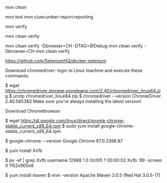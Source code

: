 mvn clean

mvn test
mvn cluecumber-report:reporting


mvn verify

mvn clean verify

mvn clean verify -Dbrowser=CH -DTAG=@Debug
mvn clean verify -Dbrowser=CH
mvn clean verify









https://github.com/SeleniumHQ/docker-selenium




Download chromedriver: login to Linux machine and execute these commands:

$ wget https://chromedriver.storage.googleapis.com/2.40/chromedriver_linux64.zip
$ unzip chromedriver_linux64.zip
$ chromedriver --version
ChromeDriver 2.40.565383
Make sure you're always installing the latest version!

Download Chromebrowser

$ wget https://dl.google.com/linux/direct/google-chrome-stable_current_x86_64.rpm
$ sudo yum install google-chrome-stable_current_x86_64.rpm

$ google-chrome --version
Google Chrome 67.0.3396.87

$ yum install Xvfb

$ ps -ef | grep Xvfb
username 12988     1  0 Oct05 ?        00:00:02 Xvfb :99 -screen 0 1152x900x8

$ yum install maven
$ mvn -version
Apache Maven 3.0.5 (Red Hat 3.0.5-17)